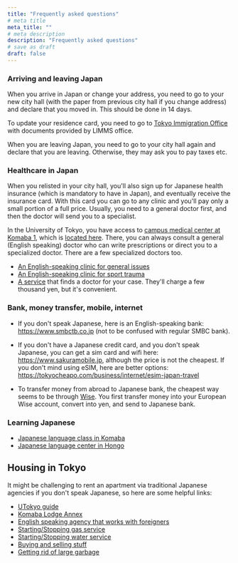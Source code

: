 ```yaml
---
title: "Frequently asked questions"
# meta title
meta_title: ""
# meta description
description: "Frequently asked questions"
# save as draft
draft: false
---
```


### Arriving and leaving Japan

When you arrive in Japan or change your address, you need to go to your new city hall (with the paper from previous city hall if you change address) and declare that you moved in. This should be done in 14 days.

To update your residence card, you need to go to [Tokyo Immigration Office](https://maps.app.goo.gl/iegZykYYm3Bt9AbN8) with documents provided by LIMMS office.

When you are leaving Japan, you need to go to your city hall again and declare that you are leaving. Otherwise, they may ask you to pay taxes etc.


### Healthcare in Japan

When you relisted in your city hall, you'll also sign up for Japanese health insurance (which is mandatory to have in Japan), and eventually receive the insurance card. With this card you can go to any clinic and you'll pay only a small portion of a full price. Usually, you need to a general doctor first, and then the doctor will send you to a specialist.

In the University of Tokyo, you have access to [campus medical center at Komaba 1](https://www.hc.u-tokyo.ac.jp/en/), which is [located here](https://www.hc.u-tokyo.ac.jp/en/qa-others/contact/#komaba). There, you can always consult a general (English speaking) doctor who can write prescriptions or direct you to a specialized doctor. There are a few specialized doctors too.

- [An English-speaking clinic for general issues](https://tmsc.jp)
- [An English-speaking clinic for sport trauma](http://www.yamateclinic.jp)
- [A service](https://japanhealthinfo.com) that finds a doctor for your case. They'll charge a few thousand yen, but it's convenient.


### Bank, money transfer, mobile, internet

- If you don't speak Japanese, here is an English-speaking bank: https://www.smbctb.co.jp (not to be confused with regular SMBC bank).

- If you don't have a Japanese credit card, and you don't speak Japanese, you can get a sim card and wifi here: https://www.sakuramobile.jp, although the price is not the cheapest. If you don't mind using eSIM, here are better options: https://tokyocheapo.com/business/internet/esim-japan-travel

- To transfer money from abroad to Japanese bank, the cheapest way seems to be through [Wise](https://wise.com). You first transfer money into your European Wise account, convert into yen, and send to Japanese bank.


### Learning Japanese

- [Japanese language class in Komaba](http://jlc.iis.u-tokyo.ac.jp/english.html)
- [Japanese language center in Hongo](http://www.nkc.u-tokyo.ac.jp/course_info/index_e.html)


## Housing in Tokyo

It might be challenging to rent an apartment via traditional Japanese agencies if you don't speak Japanese, so here are some helpful links:

- [UTokyo guide](https://www.u-tokyo.ac.jp/adm/housing-office/en/index.html)
- [Komaba Lodge Annex](https://www.u-tokyo.ac.jp/adm/housing-office/en/housing/shukusha/komaba_annex.html)
- [English speaking agency that works with foreigners](https://e-housing.jp/)
- [Starting/Stopping gas service](https://apply.tokyo-gas.co.jp/moving/order/procedure_selection)
- [Starting/Stopping water service](https://suidonet.waterworks.metro.tokyo.lg.jp/inet-service/uketsuke/main)
- [Buying and selling stuff](https://www.facebook.com/groups/149592432651016)
- [Getting rid of large garbage](https://japan-dev.com/blog/sodai-gomi-japan)

